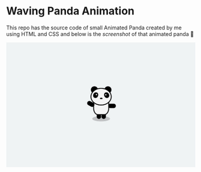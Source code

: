 # Waving Panda Animation
This repo has the source code of small Animated Panda created by me using HTML and CSS and below is the *screenshot* of that animated panda :panda_face:

![Panda Illustration](/images/image1.jpg)
